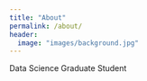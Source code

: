 ```yaml
---
title: "About"
permalink: /about/
header:
  image: "images/background.jpg"
---
```


Data Science Graduate Student
